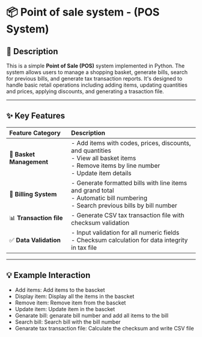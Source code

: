 # 📦 Point of sale system - (POS System)

## 📖 Description

This is a simple **Point of Sale (POS)** system implemented in Python. The system allows users to manage a shopping basket, generate bills, search for previous bills, and generate tax transaction reports. It's designed to handle basic retail operations including adding items, updating quantities and prices, applying discounts, and generating a trasaction file.

---

## ✨ Key Features

| Feature Category         | Description                                                                                                                                             |
|:-------------------------|:--------------------------------------------------------------------------------------------------------------------------------------------------------|
| 🛒 **Basket Management** | - Add items with codes, prices, discounts, and quantities  <br> - View all basket items  <br> - Remove items by line number  <br> - Update item details |
| 🧾 **Billing System**    | - Generate formatted bills with line items and grand total  <br> - Automatic bill numbering  <br> - Search previous bills by bill number                |
| 📊 **Transaction file**  | - Generate CSV tax transaction file with checksum validation                                                                                            |
| ✅ **Data Validation**    | - Input validation for all numeric fields  <br> - Checksum calculation for data integrity in tax file                                                   |

---

## 💡 Example Interaction

- Add items: Add items to the bascket 
- Display item: Display all the items in the bascket
- Remove item: Remove item from the bascket 
- Update item: Update item in the bascket 
- Genarate bill: genarate bill number and add all items to the bill
- Search bill: Search bill with the bill number 
- Genarate tax transaction file: Calculate the checksum and write CSV file